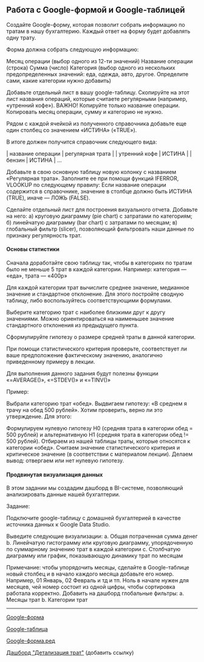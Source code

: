 ## Работа с Google-формой и Google-таблицей

Создайте Google-форму, которая позволит собрать информацию по тратам в нашу бухгалтерию. Каждый ответ на форму будет добавлять одну трату.

Форма должна собрать следующую информацию:

Месяц операции (выбор одного из 12-ти значений)
Название операции (строка)
Сумма (число)
Категория (выбор одного из нескольких предопределенных значений: еда, одежда, авто, другое. Определите сами, какие категории нужно добавить)

Добавьте отдельный лист в вашу google-таблицу. Скопируйте на этот лист названия операций, которые считаете регулярными (например, «утренний кофе»).
ВАЖНО! Копируйте только название операции. Копировать месяц операции, сумму и категорию не нужно.

Рядом с каждой ячейкой из полученного справочника добавьте еще один столбец со значением «ИСТИНА» («TRUE»).

В итоге должен получится справочник следующего вида:

| название операции | регулярная трата |
| утренний кофе | ИСТИНА |
| бензин | ИСТИНА |
…

Добавьте в свою основную таблицу новую колонку с названием «Регулярная трата». Заполните ее при помощи функций IFERROR, VLOOKUP по следующему правилу: Если название операции содержится в справочнике, значение в столбце должно быть ИСТИНА (TRUE), иначе — ЛОЖЬ (FALSE).

Сделайте отдельный лист для построения визуального отчета. Добавьте на него:
а) круговую диаграмму (pie chart) с затратами по категориям;
б) линейчатую диаграмму (bar chart) с затратами по месяцам;
в) глобальный фильтр (slicer), позволяющий фильтровать наши данные по признаку регулярность трат.

#### Основы статистики

Сначала доработайте свою таблицу так, чтобы в категориях по тратам было не меньше 5 трат в каждой категории.
Например: категория — «еда», трата — «400р»

Для каждой категории трат вычислите среднее значение, медианное значение и стандартное отклонение. Для этого постройте сводную таблицу, либо воспользуйтесь соответствующими формулами.

Выберите категорию трат с наиболее близкими друг к другу значениями. Можно ориентироваться на наименьшее значение стандартного отклонения из предыдущего пункта.

Сформулируйте гипотезу о размере средней траты в данной категории.

При помощи статистического критерия проверьте, соответствует ли ваше предположение фактическому значению, аналогично приведенному примеру в лекции.

Для выполнения данного задания будут полезны функции «=AVERAGE()», «=STDEV()» и «=TINV()»

Пример:

Выбрали категорию трат «обед». Выдвигаем гипотезу: «В среднем я трачу на обед 500 рублей». Хотим проверить, верно ли это утверждение. Для этого:

Формулируем нулевую гипотезу H0 (средняя трата в категории обед = 500 рублей) и альтернативную H1 (средняя трата в категории обед != 500 рублей).
Отбираем из нашей таблицы траты, которые относятся к категории «обед».
Считаем значение статистического критерия и критическое значение (в соответствии с материалом лекции).
Делаем вывод: отвергаем или нет нулевую гипотезу.

#### Продвинутая визуализация данных

В этом задании мы создадим дашборд в BI-системе, позволяющий анализировать данные нашей бухгалтерии.

Задание:

Подключите google-таблицу с домашней бухгалтерией в качестве источника данных к Google Data Studio.

Выведите следующие визуализации:
a. Общая потраченная сумма денег
b. Линейчатую гистограмму или круговую диаграмму, упорядоченную по суммарному значению трат в каждой категории
c. Столбчатую диаграмму или график, показывающую динамику трат по месяцам

Примечание: чтобы упорядочить месяцы, сделайте в Google-таблице новый столбец и в начало каждого месяца добавьте его номер. Например, 01 Январь, 02 Февраль и тд и тп. Ноль в начале нужен для месяцев, чей номер состоит из одной цифры, чтобы сортировка работала корректно.
Добавить на дашборд глобальные фильтры:
a. Месяцы трат
b. Категории трат

---

[Google-форма](https://docs.google.com/forms/d/e/1FAIpQLSelI6S_8mgSGIp7qRiGyquulbRdPtP4lLg71Gx0Ji8gSrpsMA/viewform)

[Google-таблица](https://docs.google.com/spreadsheets/d/1W7HBbZy8PUpl9fNxwKXGzhVTLPr-AKfW9agJnJ15vtg/edit#gid=2003434644)

[Google-форма.ред](https://docs.google.com/forms/d/1-NECg5ouA_stR_NZ5vHcYnbJHycksgvolNkoTKmvZ9I/edit)

[Дашборд "Детализация трат"]() (добавить ссылку)

